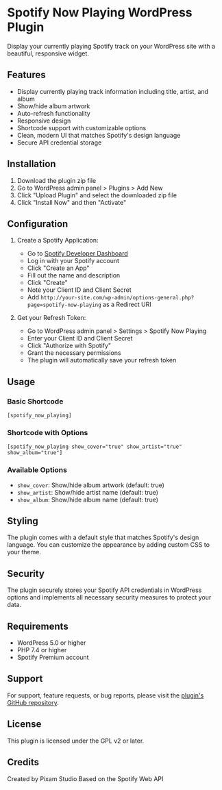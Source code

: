 # Spotify Now Playing WordPress Plugin

Display your currently playing Spotify track on your WordPress site with a beautiful, responsive widget.

## Features

- Display currently playing track information including title, artist, and album
- Show/hide album artwork
- Auto-refresh functionality
- Responsive design
- Shortcode support with customizable options
- Clean, modern UI that matches Spotify's design language
- Secure API credential storage

## Installation

1. Download the plugin zip file
2. Go to WordPress admin panel > Plugins > Add New
3. Click "Upload Plugin" and select the downloaded zip file
4. Click "Install Now" and then "Activate"

## Configuration

1. Create a Spotify Application:
   - Go to [Spotify Developer Dashboard](https://developer.spotify.com/dashboard)
   - Log in with your Spotify account
   - Click "Create an App"
   - Fill out the name and description
   - Click "Create"
   - Note your Client ID and Client Secret
   - Add `http://your-site.com/wp-admin/options-general.php?page=spotify-now-playing` as a Redirect URI

2. Get your Refresh Token:
   - Go to WordPress admin panel > Settings > Spotify Now Playing
   - Enter your Client ID and Client Secret
   - Click "Authorize with Spotify"
   - Grant the necessary permissions
   - The plugin will automatically save your refresh token

## Usage

### Basic Shortcode
```
[spotify_now_playing]
```

### Shortcode with Options
```
[spotify_now_playing show_cover="true" show_artist="true" show_album="true"]
```

### Available Options
- `show_cover`: Show/hide album artwork (default: true)
- `show_artist`: Show/hide artist name (default: true)
- `show_album`: Show/hide album name (default: true)

## Styling

The plugin comes with a default style that matches Spotify's design language. You can customize the appearance by adding custom CSS to your theme.

## Security

The plugin securely stores your Spotify API credentials in WordPress options and implements all necessary security measures to protect your data.

## Requirements

- WordPress 5.0 or higher
- PHP 7.4 or higher
- Spotify Premium account

## Support

For support, feature requests, or bug reports, please visit the [plugin's GitHub repository](https://github.com/pixamstudio/spotify-now-playing).

## License

This plugin is licensed under the GPL v2 or later.

## Credits

Created by Pixam Studio
Based on the Spotify Web API 